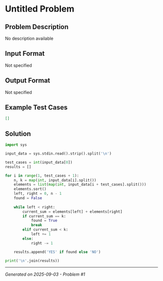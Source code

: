 # Untitled Problem

## Problem Description
No description available

## Input Format
Not specified

## Output Format
Not specified

## Example Test Cases
```json
[]
```

## Solution
```python
import sys

input_data = sys.stdin.read().strip().split('\n')

test_cases = int(input_data[0])
results = []

for i in range(1, test_cases + 1):
    n, k = map(int, input_data[i].split())
    elements = list(map(int, input_data[i + test_cases].split()))
    elements.sort()
    left, right = 0, n - 1
    found = False
    
    while left < right:
        current_sum = elements[left] + elements[right]
        if current_sum == k:
            found = True
            break
        elif current_sum < k:
            left += 1
        else:
            right -= 1

    results.append('YES' if found else 'NO')

print('\n'.join(results))
```

---
*Generated on 2025-09-03 - Problem #1*